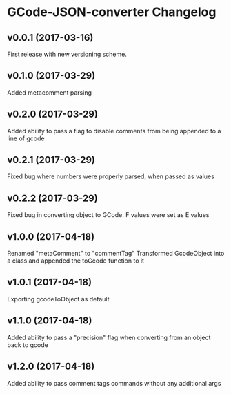 # GCode-JSON-converter Changelog

## v0.0.1 (2017-03-16)
  First release with new versioning scheme.  

## v0.1.0 (2017-03-29)
  Added metacomment parsing

## v0.2.0 (2017-03-29)
  Added ability to pass a flag to disable comments from being appended to a line of gcode

## v0.2.1 (2017-03-29)
  Fixed bug where numbers were properly parsed, when passed as values

## v0.2.2 (2017-03-29)
  Fixed bug in converting object to GCode. F values were set as E values
  
## v1.0.0 (2017-04-18)
  Renamed "metaComment" to "commentTag"
  Transformed GcodeObject into a class and appended the toGcode function to it

## v1.0.1 (2017-04-18)
  Exporting gcodeToObject as default

## v1.1.0 (2017-04-18)
  Added ability to pass a "precision" flag when converting from an object back to gcode

## v1.2.0 (2017-04-18)
  Added ability to pass comment tags commands without any additional args

